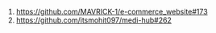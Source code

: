
1. https://github.com/MAVRICK-1/e-commerce_website#173
2. https://github.com/itsmohit097/medi-hub#262
